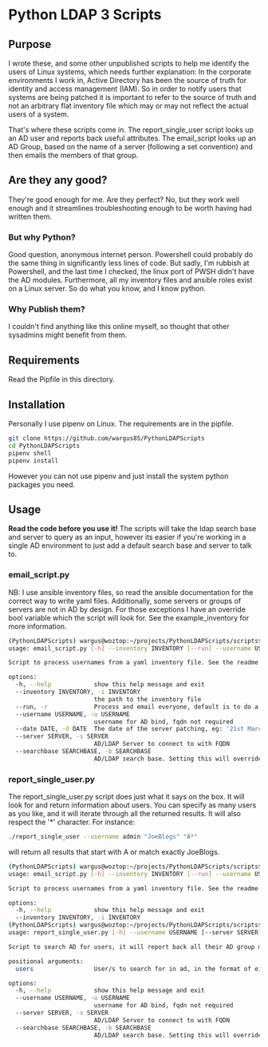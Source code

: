 # Python LDAP 3 Scripts

## Purpose
I wrote these, and some other unpublished scripts to help me identify the users of Linux systems, which needs further explanation: In the corporate environments I work in, Active Directory has been the source of truth for identity and access management (IAM). So in order to notify users that systems are being patched it is important to refer to the source of truth and not an arbitrary flat inventory file which may or may not reflect the actual users of a system.

That's where these scripts come in. The report_single_user script looks up an AD user and reports back useful attributes. The email_script looks up an AD Group, based on the name of a server (following a set convention) and then emails the members of that group.

## Are they any good?
They're good enough for me. Are they perfect? No, but they work well enough and it streamlines troubleshooting enough to be worth having had written them.

### But why Python?
Good question, anonymous internet person. Powershell could probably do the same thing in significantly less lines of code. But sadly, I'm rubbish at Powershell, and the last time I checked, the linux port of PWSH didn't have the AD modules. Furthermore, all my inventory files and ansible roles exist on a Linux server. So do what you know, and I know python.

### Why Publish them?
I couldn't find anything like this online myself, so thought that other sysadmins might benefit from them.

## Requirements
Read the Pipfile in this directory.

## Installation

Personally I use pipenv on Linux. The requirements are in the pipfile.

```bash
git clone https://github.com/wargus85/PythonLDAPScripts
cd PythonLDAPScripts
pipenv shell
pipenv install
```
However you can not use pipenv and just install the system python packages you need.

## Usage
**Read the code before you use it!** The scripts will take the ldap search base and server to query as an input, however its easier if you're working in a single AD environment to just add a default search base and server to talk to.

### email_script.py
NB: I use ansible inventory files, so read the ansible documentation for the correct way to write yaml files.
Additionally, some servers or groups of servers are not in AD by design. For those exceptions I have an override bool variable which the script will look for. See the example_inventory for more information. 

```bash
(PythonLDAPScripts) wargus@woztop:~/projects/PythonLDAPScripts/scripts$ ./email_script.py --help
usage: email_script.py [-h] --inventory INVENTORY [--run] --username USERNAME --date DATE [--server SERVER] [--searchbase SEARCHBASE]

Script to process usernames from a yaml inventory file. See the readme for more information.By DEFAULT the program will not email everyone, but do a dry run. Specify the appropriate flag to actually email people

options:
  -h, --help            show this help message and exit
  --inventory INVENTORY, -i INVENTORY
                        the path to the inventory file
  --run, -r             Process and email everyone, default is to do a dry run
  --username USERNAME, -u USERNAME
                        username for AD bind, fqdn not required
  --date DATE, -d DATE  The date of the server patching, eg: '21st March 2021'
  --server SERVER, -s SERVER
                        AD/LDAP Server to connect to with FQDN
  --searchbase SEARCHBASE, -b SEARCHBASE
                        AD/LDAP search base. Setting this will override the default. EG: 'OU=Everything,dc=domain,dc=company,dc=com'
```

### report_single_user.py

The report_single_user.py script does just what it says on the box. It will look for and return information about users. You can specify as many users as you like, and it will iterate through all the returned results. It will also respect the '*' character. For instance:
```bash
./report_single_user --username admin "JoeBlogs" "A*"
```
will return all results that start with A or match exactly JoeBlogs.

```bash
(PythonLDAPScripts) wargus@woztop:~/projects/PythonLDAPScripts/scripts$ ./email_script.py --help
usage: email_script.py [-h] --inventory INVENTORY [--run] --username USERNAME --date DATE [--server SERVER] [--searchbase SEARCHBASE]

Script to process usernames from a yaml inventory file. See the readme for more information.By DEFAULT the program will not email everyone, but do a dry run. Specify the appropriate flag to actually email people

options:
  -h, --help            show this help message and exit
  --inventory INVENTORY, -i INVENTORY
(PythonLDAPScripts) wargus@woztop:~/projects/PythonLDAPScripts/scripts$ ./report_single_user.py --help
usage: report_single_user.py [-h] --username USERNAME [--server SERVER] [--searchbase SEARCHBASE] users [users ...]

Script to search AD for users, it will report back all their AD group memberships.

positional arguments:
  users                 User/s to search for in ad, in the format of either 'Full Name' in quotes, or shortname, without

options:
  -h, --help            show this help message and exit
  --username USERNAME, -u USERNAME
                        username for AD bind, fqdn not required
  --server SERVER, -s SERVER
                        AD/LDAP Server to connect to with FQDN
  --searchbase SEARCHBASE, -b SEARCHBASE
                        AD/LDAP search base. Setting this will override the default. EG: 'OU=Everything,dc=domain,dc=company,dc=com'
```